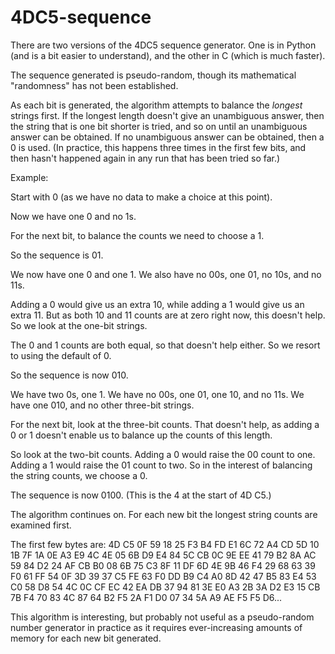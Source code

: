 # 4DC5-sequence

There are two versions of the 4DC5 sequence generator. One is in Python (and is a bit easier to understand), and the other in C (which is much faster).

The sequence generated is pseudo-random, though its mathematical "randomness" has not been established.

As each bit is generated, the algorithm attempts to balance the *longest* strings first. If the longest length doesn't give an unambiguous answer, then the string that is one bit shorter is tried, and so on until an unambiguous answer can be obtained. If no unambiguous answer can be obtained, then a 0 is used. (In practice, this happens three times in the first few bits, and then hasn't happened again in any run that has been tried so far.)

Example:

Start with 0 (as we have no data to make a choice at this point).

Now we have one 0 and no 1s.

For the next bit, to balance the counts we need to choose a 1.

So the sequence is 01.

We now have one 0 and one 1. We also have no 00s, one 01, no 10s, and no 11s.

Adding a 0 would give us an extra 10, while adding a 1 would give us an extra 11. But as both 10 and 11 counts are at zero right now, this doesn't help. So we look at the one-bit strings.

The 0 and 1 counts are both equal, so that doesn't help either. So we resort to using the default of 0.

So the sequence is now 010.

We have two 0s, one 1.
We have no 00s, one 01, one 10, and no 11s.
We have one 010, and no other three-bit strings.

For the next bit, look at the three-bit counts. That doesn't help, as adding a 0 or 1 doesn't enable us to balance up the counts of this length.

So look at the two-bit counts. Adding a 0 would raise the 00 count to one. Adding a 1 would raise the 01 count to two. So in the interest of balancing the string counts, we choose a 0.

The sequence is now 0100. (This is the 4 at the start of 4D C5.)

The algorithm continues on. For each new bit the longest string counts are examined first.

The first few bytes are: 4D C5 0F 59 18 25 F3 B4 FD E1 6C 72 A4 CD 5D 10 1B 7F 1A 0E A3 E9 4C 4E 05 6B D9 E4 84 5C CB 0C 9E EE 41 79 B2 8A AC 59 84 D2 24 AF CB B0 08 6B 75 C3 8F 11 DF 6D 4E 9B 46 F4 29 68 63 39 F0 61 FF 54 0F 3D 39 37 C5 FE 63 F0 DD B9 C4 A0 8D 42 47 B5 83 E4 53 C0 58 D8 54 4C 0C CF EC 42 EA DB 37 94 81 3E E0 A3 2B 3A D2 E3 15 CB 7B F4 70 83 4C 87 64 B2 F5 2A F1 D0 07 34 5A A9 AE F5 F5 D6...

This algorithm is interesting, but probably not useful as a pseudo-random number generator in practice as it requires ever-increasing amounts of memory for each new bit generated.


